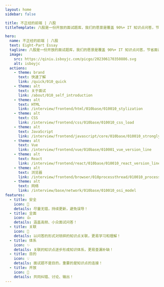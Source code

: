 ```yaml
---
layout: home
sidebar: false

title: 不正经的前端 | 八股
titleTemplate: 八股是一份开放的面试题库，我们的愿景是覆盖 90%+ IT 知识点问答，节省面试者和面试官的时间！同时也是一份结构化的知识图谱，源于学习，而不是刷题！

hero:
  name: 不正经的前端 | 八股
  text: Eight-Part Essay
  tagline: 八股是一份开放的面试题库，我们的愿景是覆盖 90%+ IT 知识点问答，节省面试者和面试官的时间！同时也是一份结构化的知识图谱，源于学习，而不是刷题！
  image:
    src: https://qiniu.isboyjc.com/picgo/202306170350886.svg
    alt: isboyjc
  actions:
    - theme: brand
      text: 快速了解
      link: /quick/010_quick
    - theme: alt
      text: 关于面试
      link: /about/010_self_introduction
    - theme: alt
      text: HTML
      link: /interview/frontend/html/010base/010010_stylization
    - theme: alt
      text: CSS
      link: /interview/frontend/css/010base/010010_css_load
    - theme: alt
      text: JavaScript
      link: /interview/frontend/javascript/core/010base/010010_stronglytype_and_weaklytype
    - theme: alt
      text: Vue
      link: /interview/frontend/vue/010base/010001_vue_version_line
    - theme: alt
      text: React
      link: /interview/frontend/react/010base/010010_react_version_line
    - theme: alt
      text: 浏览器
      link: /interview/frontend/browser/010processthread/010010_process_and_thread
    - theme: alt
      text: 网络
      link: /interview/base/network/010base/010010_osi_model
features:
  - title: 安全
    icon: 🌟
    details: 尽量无错，持续更新，避免误导！
  - title: 全面
    icon: 👍
    details: 涵盖高频、小众面试问答！
  - title: 关联
    icon: 🔗
    details: 以问答的形式对琐碎的知识点关联，更易学习和理解！
  - title: 体系
    icon: ✨
    details: 关联的知识点逐步形成知识体系，更易查漏补缺！
  - title: 目的
    icon: 💡
    details: 面试题不是目的，重要的是知识点的连接！
  - title: 开放
    icon: 👀
    details: 共同纠错、讨论、输出！
---
```


<script setup>
import {
  VPTeamPage,
  VPTeamPageTitle,
  VPTeamMembers
} from 'vitepress/theme';
import { useData } from 'vitepress'
const data = useData()
const {icons, me} = data.theme.value 

const members = [
  {
    avatar: `https://www.github.com/${me.name}.png`,
    name: me.name,
    title: me.desc,
    desc: 'FE Developer<br/>',
    links: [
      { icon: icons.juejin, link: me.juejin },
      { icon: icons.github, link: me.github },
      { icon: 'twitter', link: me.twitter },
    ]
  },
  // {
  //   avatar: '',
  //   name: '',
  //   title: '',
  //   desc: 'FE Developer',
  //   links: [
  //     { icon: 'github', link: '' },
  //     {
  //      icon: { svg: icons.bilibili } ,link: "",
  //     },
  //   ]
  // },
]
</script>

<VPTeamPage>
  <VPTeamPageTitle>
    <template #title>
      核心成员
    </template>
  </VPTeamPageTitle>
  <VPTeamMembers
    :members="members"
  />
</VPTeamPage>

<HomContributors />

<HomeContent />